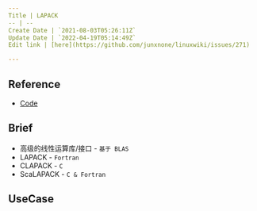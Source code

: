 ```yaml
---
Title | LAPACK
-- | --
Create Date | `2021-08-03T05:26:11Z`
Update Date | `2022-04-19T05:14:49Z`
Edit link | [here](https://github.com/junxnone/linuxwiki/issues/271)

---
```

## Reference
- [Code](https://github.com/Reference-LAPACK/lapack)

## Brief
- 高级的线性运算库/接口 - `基于 BLAS`
- LAPACK - `Fortran`
- CLAPACK - `C`
- ScaLAPACK - `C & Fortran`

## UseCase

